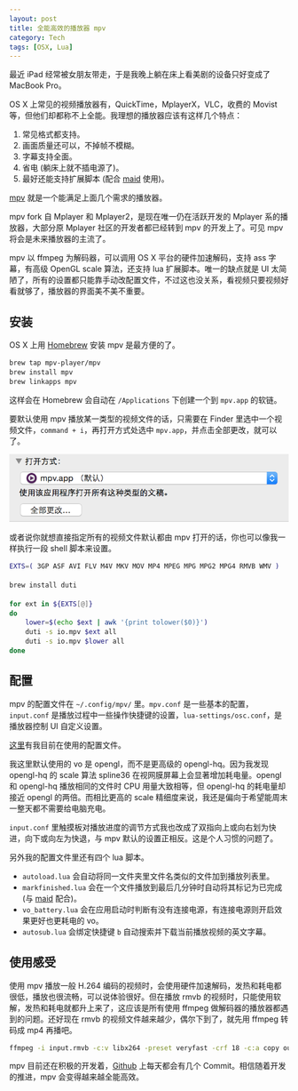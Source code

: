 ```yaml
---
layout: post
title: 全能高效的播放器 mpv
category: Tech
tags: [OSX, Lua]
---
```


最近 iPad 经常被女朋友带走，于是我晚上躺在床上看美剧的设备只好变成了 MacBook Pro。

OS X 上常见的视频播放器有，QuickTime，MplayerX，VLC，收费的 Movist 等，但他们却都称不上全能。我理想的播放器应该有这样几个特点：

1. 常见格式都支持。
2. 画面质量还可以，不掉帧不模糊。
3. 字幕支持全面。
4. 省电 (躺床上就不插电源了)。
5. 最好还能支持扩展脚本 (配合 [maid](/tech/2015/04/23/maid-hazel-for-hackers/) 使用)。

[mpv](http://mpv.io) 就是一个能满足上面几个需求的播放器。

mpv fork 自 Mplayer 和 Mplayer2，是现在唯一仍在活跃开发的 Mplayer 系的播放器，大部分原 Mplayer 社区的开发者都已经转到 mpv 的开发上了。可见 mpv 将会是未来播放器的主流了。

mpv 以 ffmpeg 为解码器，可以调用 OS X 平台的硬件加速解码，支持 ass 字幕，有高级 OpenGL scale 算法，还支持 lua 扩展脚本。唯一的缺点就是 UI 太简陋了，所有的设置都只能靠手动改配置文件，不过这也没关系，看视频只要视频好看就够了，播放器的界面美不美不重要。

<!-- more -->

## 安装

OS X 上用 [Homebrew](http://brew.sh) 安装 mpv 是最方便的了。

~~~ bash
brew tap mpv-player/mpv
brew install mpv
brew linkapps mpv
~~~

这样会在 Homebrew 会自动在 `/Applications` 下创建一个到 `mpv.app` 的软链。

要默认使用 mpv 播放某一类型的视频文件的话，只需要在 Finder 里选中一个视频文件，`command + i`，再打开方式处选中 `mpv.app`，并点击全部更改，就可以了。

![](/images/mpv-player/1.png)

或者说你就想直接指定所有的视频文件默认都由 mpv 打开的话，你也可以像我一样执行一段 shell 脚本来设置。

~~~ bash
EXTS=( 3GP ASF AVI FLV M4V MKV MOV MP4 MPEG MPG MPG2 MPG4 RMVB WMV )

brew install duti

for ext in ${EXTS[@]}
do
	lower=$(echo $ext | awk '{print tolower($0)}')
	duti -s io.mpv $ext all
	duti -s io.mpv $lower all
done
~~~

## 配置

mpv 的配置文件在 `~/.config/mpv/` 里。`mpv.conf` 是一些基本的配置，`input.conf` 是播放过程中一些操作快捷键的设置，`lua-settings/osc.conf`，是播放器控制 UI 自定义设置。

[这里](https://github.com/songchenwen/dotfiles/tree/master/mpv)有我目前在使用的配置文件。

我这里默认使用的 vo 是 opengl，而不是更高级的 opengl-hq。因为我发现 opengl-hq 的 scale 算法 spline36 在视网膜屏幕上会显著增加耗电量。opengl 和 opengl-hq 播放相同的文件时 CPU 用量大致相等，但 opengl-hq 的耗电量却接近 opengl 的两倍。而相比更高的 scale 精细度来说，我还是偏向于希望能周末一整天都不需要给电脑充电。

`input.conf` 里触摸板对播放进度的调节方式我也改成了双指向上或向右划为快进，向下或向左为快退，与 mpv 默认的设置正相反。这是个人习惯的问题了。

另外我的配置文件里还有四个 lua 脚本。

- `autoload.lua` 会自动将同一文件夹里文件名类似的文件加到播放列表里。
- `markfinished.lua` 会在一个文件播放到最后几分钟时自动将其标记为已完成 (与 [maid](/tech/2015/04/23/maid-hazel-for-hackers/) 配合)。
- `vo_battery.lua` 会在应用启动时判断有没有连接电源，有连接电源则开启效果更好也更耗电的 vo。
- `autosub.lua` 会绑定快捷键 `b` 自动搜索并下载当前播放视频的英文字幕。

## 使用感受

使用 mpv 播放一般 H.264 编码的视频时，会使用硬件加速解码，发热和耗电都很低，播放也很流畅，可以说体验很好。但在播放 rmvb 的视频时，只能使用软解，发热和耗电就都升上来了，这应该是所有使用 ffmpeg 做解码器的播放器都遇到的问题。还好现在 rmvb 的视频文件越来越少，偶尔下到了，就先用 ffmpeg 转码成 mp4 再播吧。

~~~ bash
ffmpeg -i input.rmvb -c:v libx264 -preset veryfast -crf 18 -c:a copy output.mp4
~~~

mpv 目前还在积极的开发着，[Github](https://github.com/mpv-player/mpv) 上每天都会有几个 Commit。相信随着开发的推进，mpv 会变得越来越全能高效。
